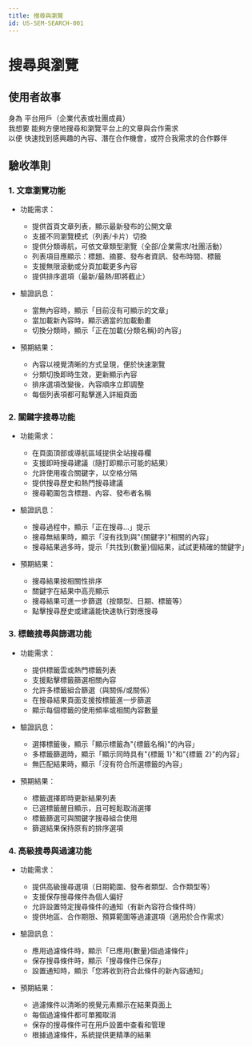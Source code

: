```yaml
---
title: 搜尋與瀏覽
id: US-SEM-SEARCH-001
---
```


# 搜尋與瀏覽

## 使用者故事

身為 平台用戶（企業代表或社團成員）  
我想要 能夠方便地搜尋和瀏覽平台上的文章與合作需求  
以便 快速找到感興趣的內容、潛在合作機會，或符合我需求的合作夥伴

## 驗收準則

### 1. 文章瀏覽功能

- 功能需求：

  - 提供首頁文章列表，顯示最新發布的公開文章
  - 支援不同瀏覽模式（列表/卡片）切換
  - 提供分類導航，可依文章類型瀏覽（全部/企業需求/社團活動）
  - 列表項目應顯示：標題、摘要、發布者資訊、發布時間、標籤
  - 支援無限滾動或分頁加載更多內容
  - 提供排序選項（最新/最熱/即將截止）

- 驗證訊息：

  - 當無內容時，顯示「目前沒有可顯示的文章」
  - 當加載新內容時，顯示適當的加載動畫
  - 切換分類時，顯示「正在加載{分類名稱}的內容」

- 預期結果：
  - 內容以視覺清晰的方式呈現，便於快速瀏覽
  - 分類切換即時生效，更新顯示內容
  - 排序選項改變後，內容順序立即調整
  - 每個列表項都可點擊進入詳細頁面

### 2. 關鍵字搜尋功能

- 功能需求：

  - 在頁面頂部或導航區域提供全站搜尋欄
  - 支援即時搜尋建議（隨打即顯示可能的結果）
  - 允許使用複合關鍵字，以空格分隔
  - 提供搜尋歷史和熱門搜尋建議
  - 搜尋範圍包含標題、內容、發布者名稱

- 驗證訊息：

  - 搜尋過程中，顯示「正在搜尋...」提示
  - 搜尋無結果時，顯示「沒有找到與"{關鍵字}"相關的內容」
  - 搜尋結果過多時，提示「共找到{數量}個結果，試試更精確的關鍵字」

- 預期結果：
  - 搜尋結果按相關性排序
  - 關鍵字在結果中高亮顯示
  - 搜尋結果可進一步篩選（按類型、日期、標籤等）
  - 點擊搜尋歷史或建議能快速執行對應搜尋

### 3. 標籤搜尋與篩選功能

- 功能需求：

  - 提供標籤雲或熱門標籤列表
  - 支援點擊標籤篩選相關內容
  - 允許多標籤組合篩選（與關係/或關係）
  - 在搜尋結果頁面支援按標籤進一步篩選
  - 顯示每個標籤的使用頻率或相關內容數量

- 驗證訊息：

  - 選擇標籤後，顯示「顯示標籤為"{標籤名稱}"的內容」
  - 多標籤篩選時，顯示「顯示同時具有"{標籤 1}"和"{標籤 2}"的內容」
  - 無匹配結果時，顯示「沒有符合所選標籤的內容」

- 預期結果：
  - 標籤選擇即時更新結果列表
  - 已選標籤醒目顯示，且可輕鬆取消選擇
  - 標籤篩選可與關鍵字搜尋組合使用
  - 篩選結果保持原有的排序選項

### 4. 高級搜尋與過濾功能

- 功能需求：

  - 提供高級搜尋選項（日期範圍、發布者類型、合作類型等）
  - 支援保存搜尋條件為個人偏好
  - 允許設置特定搜尋條件的通知（有新內容符合條件時）
  - 提供地區、合作期限、預算範圍等過濾選項（適用於合作需求）

- 驗證訊息：

  - 應用過濾條件時，顯示「已應用{數量}個過濾條件」
  - 保存搜尋條件時，顯示「搜尋條件已保存」
  - 設置通知時，顯示「您將收到符合此條件的新內容通知」

- 預期結果：
  - 過濾條件以清晰的視覺元素顯示在結果頁面上
  - 每個過濾條件都可單獨取消
  - 保存的搜尋條件可在用戶設置中查看和管理
  - 根據過濾條件，系統提供更精準的結果
